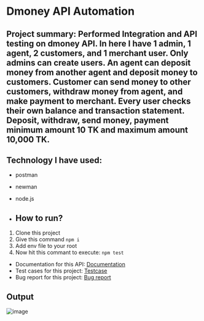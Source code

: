 # Dmoney API Automation
## Project summary: Performed Integration and API testing on dmoney API. In here I have 1 admin, 1 agent, 2 customers, and 1 merchant user. Only admins can create users. An agent can deposit money from another agent and deposit money to customers. Customer can send money to other customers, withdraw money from agent, and make payment to merchant. Every user checks their own balance and transaction statement. Deposit, withdraw, send money, payment minimum amount 10 TK and maximum amount 10,000 TK. 

## Technology I have used:
- postman
- newman
- node.js

- ## How to run?
1. Clone this project
2. Give this command `npm i`
3. Add env file to your root
4. Now hit this commant to execute:
   ``` npm test ```

- Documentation for this API: [Documentation](https://documenter.getpostman.com/view/27163024/2sAXjRW9SX)
- Test cases for this project: [Testcase](https://docs.google.com/spreadsheets/d/1bulmAKdYRjXs8y9grW4Q5CZiuGHrmtWw/edit?usp=sharing&ouid=107234482738036161269&rtpof=true&sd=true)
- Bug report for this project: [Bug report](https://docs.google.com/spreadsheets/d/1nxYFExNAIXjJYxbOTLR2-nIZoHc7CMqR/edit?usp=sharing&ouid=107234482738036161269&rtpof=true&sd=true)


## Output
![image](https://github.com/user-attachments/assets/12f214a9-8dcc-4034-9e1c-e9a0a215c5ae)
